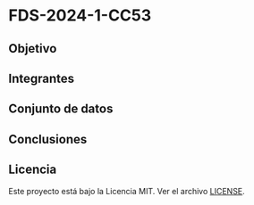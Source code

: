 # FDS-2024-1-CC53
## Objetivo
## Integrantes
## Conjunto de datos
## Conclusiones
## Licencia
Este proyecto está bajo la Licencia MIT. Ver el archivo [LICENSE](LICENSE).
